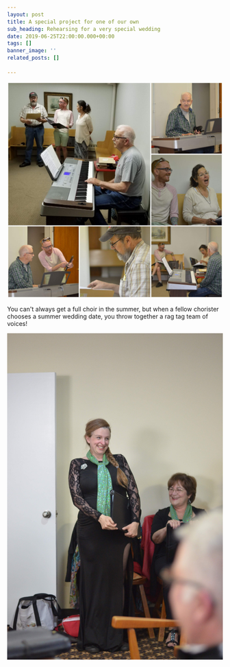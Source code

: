 ```yaml
---
layout: post
title: A special project for one of our own
sub_heading: Rehearsing for a very special wedding
date: 2019-06-25T22:00:00.000+00:00
tags: []
banner_image: ''
related_posts: []

---
```


![](/images/20190626_073139.jpg)

You can't always get a full choir in the summer, but when a fellow chorister chooses a summer wedding date, you throw together a rag tag team of voices!

![](/images/DSC_8836.jpg)